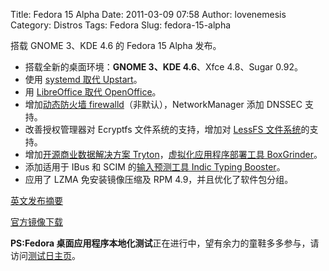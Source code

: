 Title: Fedora 15 Alpha
Date: 2011-03-09 07:58
Author: lovenemesis
Category: Distros
Tags: Fedora
Slug: fedora-15-alpha

搭载 GNOME 3、KDE 4.6 的 Fedora 15 Alpha 发布。

-   搭载全新的桌面环境：**GNOME 3、KDE 4.6**、Xfce 4.8、Sugar 0.92。
-   使用 [systemd 取代
    Upstart](http://linuxtoy.org/archives/more-than-upstart-systemd.html)。
-   用 [LibreOffice 取代
    OpenOffice](http://linuxtoy.org/archives/openofficeorg-%e7%a4%be%e5%8c%ba%e5%ae%a3%e5%b8%83%e5%bb%ba%e7%ab%8b-document-foundation.html)。
-   增加[动态防火墙
    firewalld](http://linuxtoy.org/archives/dynamically-managed-firewall.html)（非默认），NetworkManager
    添加 DNSSEC 支持。
-   改善授权管理器对 Ecryptfs 文件系统的支持，增加对 [LessFS
    文件系统](http://en.wikipedia.org/wiki/Data_deduplication)的支持。
-   增加[开源商业数据解决方案
    Tryton](http://www.tryton.org/en/)，[虚拟化应用程序部署工具
    BoxGrinder](http://boxgrinder.org/)。
-   添加适用于 IBus 和 SCIM 的[输入预测工具 Indic Typing
    Booster](https://fedorahosted.org/indic-typing-booster/)。
-   应用了 LZMA 免安装镜像压缩及 RPM 4.9，并且优化了软件包分组。

[英文发布摘要](http://fedoraproject.org/wiki/Fedora_15_Alpha_release_notes)

[官方镜像下载](http://fedoraproject.org/zh_CN/get-prerelease)

**PS:Fedora
桌面应用程序本地化测试**正在进行中，望有余力的童鞋多多参与，请访问[测试日主页](https://fedoraproject.org/wiki/Test_Day:2011-03-08_L10n_Desktop)。
